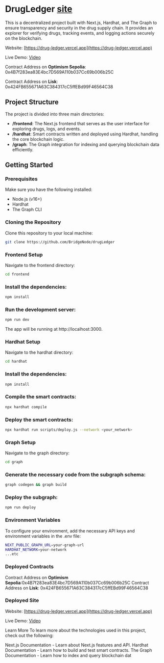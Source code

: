 # DrugLedger [site](https://drug-ledger.vercel.app)

This is a decentralized project built with Next.js, Hardhat, and The Graph to ensure transparency and security in the drug supply chain. It provides an explorer for verifying drugs, tracking events, and logging actions securely on the blockchain.

Website: [https://drug-ledger.vercel.app](https://drug-ledger.vercel.app)

Live Demo: [Video](https://www.loom.com/share/6615fd2733fd4fffaf0e1f98081d1438)

Contract Address on **Optimism Sepolia**: 0x4B7f283ea83E4bc7D569A110b037Cc69b006b25C

Contract Address on **Lisk**: 0x424FB655671A63C384317cC5ffEBd99F46564C38 
## Project Structure

The project is divided into three main directories:

- **/frontend**: The Next.js frontend that serves as the user interface for exploring drugs, logs, and events.
- **/hardhat**: Smart contracts written and deployed using Hardhat, handling the core blockchain logic.
- **/graph**: The Graph integration for indexing and querying blockchain data efficiently.

## Getting Started

### Prerequisites

Make sure you have the following installed:

- Node.js (v16+)
- Hardhat
- The Graph CLI

### Cloning the Repository

Clone this repository to your local machine:

```bash
git clone https://github.com/BridgeNode/drugLedger
```

### Frontend Setup
Navigate to the frontend directory:

```bash
cd frontend
```

### Install the dependencies:
```bash
npm install
```

### Run the development server:

```bash
npm run dev
```
The app will be running at http://localhost:3000.

### Hardhat Setup
Navigate to the hardhat directory:
```bash
cd hardhat
```

### Install the dependencies:

```bash
npm install
```
### Compile the smart contracts:

```bash
npx hardhat compile
```
### Deploy the smart contracts:

```bash
npx hardhat run scripts/deploy.js --network <your_network>
```

### Graph Setup
Navigate to the graph directory:

```bash
cd graph
```
### Generate the necessary code from the subgraph schema:

```bash
graph codegen && graph build
```

### Deploy the subgraph:

```bash
npm run deploy
```
### Environment Variables
To configure your environment, add the necessary API keys and environment variables in the .env file:

```bash
NEXT_PUBLIC_GRAPH_URL=your-graph-url
HARDHAT_NETWORK=your-network
...etc
```

### Deployed Contracts
Contract Address on **Optimism Sepolia**:0x4B7f283ea83E4bc7D569A110b037Cc69b006b25C
Contract Address on **Lisk**: 0x424FB655671A63C384317cC5ffEBd99F46564C38 

### Deployed Site
Website: [https://drug-ledger.vercel.app](https://drug-ledger.vercel.app)

Live Demo: [Video](https://www.loom.com/share/6615fd2733fd4fffaf0e1f98081d1438)


Learn More
To learn more about the technologies used in this project, check out the following:

Next.js Documentation - Learn about Next.js features and API.
Hardhat Documentation - Learn how to build and test smart contracts.
The Graph Documentation - Learn how to index and query blockchain dat
